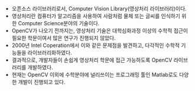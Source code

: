 - 오픈소스 라이브러리로서, Computer Vision Library(영상처리 라이브러리)이다.
- 영상처리란 컴퓨터가 알고리즘을 사용하여 사람처럼 물체 또는 글씨를 인식하기 위한 Computer Science분야의 기술이다.
- OpenCV가 나오기 전까지는, 영상처리 기술은 대학심화과정 이상의 수학적 접근이 필요한 학문이여서 많은 연구가 진행되지 않았다.
- 2000년 Intel Coperation에서 이와 같은 문제점을 발견하고, 다각적인 수학적 기능들을 라이브러리화하였다.
- 결과적으로, 개발자들이 손쉽게 영상처리 학문에 접근 가능하도록 OpenCV 라이브러리를 개발하였다.
- 현재는 OpenCV 이외에 수학분야에 널리쓰이는 프로그래밍 툴인 Matlab로도 다양한 개발이 진행되고 있다.
